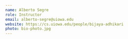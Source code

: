 ```yaml
---
name: Alberto Segre
role: Instructor
email: alberto-segre@uiowa.edu
website: https://cs.uiowa.edu/people/bijaya-adhikari
photo: bio-photo.jpg
---
```


<!--[Schedule an appointment](#){: .btn .btn-outline }-->
